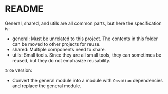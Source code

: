 # README

General, shared, and utils are all common parts, but here the specification is:

- general: Must be unrelated to this project. The contents in this folder can be moved to other projects for reuse.
- shared: Multiple components need to share.
- utils: Small tools. Since they are all small tools, they can sometimes be reused, but they do not emphasize reusability.

`InOb` version:

- Convert the general module into a module with `Obsidian` dependencies and replace the general module.

